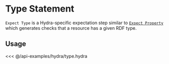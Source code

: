 # Type Statement

`Expect Type` is a Hydra-specific expectation step similar to [`Expect Property`](../core/property)
which generates checks that a resource has a given RDF type.

## Usage

<<< @/api-examples/hydra/type.hydra
